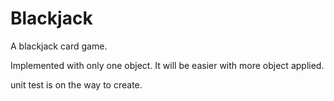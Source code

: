 # Blackjack

A blackjack card game. 

Implemented with only one object. It will be easier with more object applied.

unit test is on the way to create.
